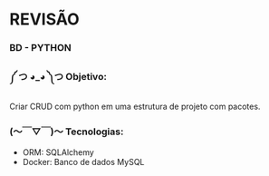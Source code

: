 # REVISÃO

### BD - PYTHON

### ༼ つ ◕_◕ ༽つ Objetivo:
Criar CRUD com  python em uma estrutura de 
projeto com pacotes.

### (～￣▽￣)～ Tecnologias:
- ORM: SQLAlchemy
- Docker: Banco de dados MySQL